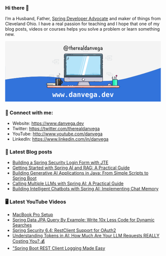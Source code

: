 ### Hi there 👋

I’m a Husband, Father, [Spring Developer Advocate](https://tanzu.vmware.com/developer/advocates/) and maker of things from Cleveland Ohio. I have a real passion for teaching and I hope that one of my blog posts, videos or courses helps you solve a problem or learn something new.

![Profile Header](./github_profile_header.png)

### 🤝 Connect with me:

- Website: https://www.danvega.dev
- Twitter: https://twitter.com/therealdanvega
- YouTube: http://www.youtube.com/danvega
- LinkedIn: https://www.linkedin.com/in/danvega

### 📝 Latest Blog posts

<!-- BLOG-POST-LIST:START -->
- [Building a Spring Security Login Form with JTE](/blog/2024/10/24/spring-boot-oauth-demo)
- [Getting Started with Spring AI and RAG: A Practical Guide](/blog/2024/10/22/getting-started-with-spring-ai-rag)
- [Building Generative AI Applications in Java: From Simple Scripts to Spring Boot](/blog/2024/10/15/ai-java-developers)
- [Calling Multiple LLMs with Spring AI: A Practical Guide](/blog/2024/10/14/spring-ai-multiple-llms)
- [Building Intelligent Chatbots with Spring AI: Implementing Chat Memory](/blog/2024/10/11/spring-ai-chat-memory)
<!-- BLOG-POST-LIST:END -->

### 🖥 Latest YouTube Videos

<!-- YOUTUBE:START -->
- [MacBook Pro Setup](https://www.youtube.com/watch?v=t8ry7PkYe6M)
- [Spring Data JPA Query By Example: Write 10x Less Code for Dynamic Searches](https://www.youtube.com/watch?v=NGVWHdGNbiI)
- [Spring Security 6.4: RestClient Support for OAuth2](https://www.youtube.com/watch?v=nFKcJDpUuZ8)
- [Understanding Tokens in AI: How Much Are Your LLM Requests REALLY Costing You? 💰](https://www.youtube.com/watch?v=ZUCVRppXPSc)
- [&quot;Spring Boot REST Client Logging Made Easy](https://www.youtube.com/watch?v=l35P5GylXN8)
<!-- YOUTUBE:END -->
